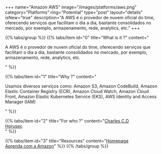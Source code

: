 +++
name="Amazon AWS"
image="/images/platforms/aws.png"
category="Platforms"
ring="Potential"
type="post"
layout="details"
isNew="true"
description="A AWS é o provedor de nuvem oficial do time, oferecendo serviços que facilitam o dia a dia, bastante consolidados no mercado, por exemplo, armazenamento, rede, analytics, etc."
+++

{{% tabs/group %}}
  {{% tabs/item id="0" title="What is it ?" content="<p>A AWS é o provedor de nuvem oficial do time, oferecendo serviços que facilitam o dia a dia, bastante consolidados no mercado, por exemplo, armazenamento, rede, analytics, etc.</p>" %}}
  
  {{% tabs/item id="1" title="Why ?" content="<p>Usamos diversos serviços como: Amazon S3, Amazon CodeBuild, Amazon Elastic Container Registry (ECR), Amazon Cloud Watch, Amazon Cloud Front, Amazon Elastic Kubernetes Service (EKS), AWS Identity and Access Manager (IAM)</p>" %}}
  
  {{% tabs/item id="2" title="For who ?" content="<a href='https://charlescd.io/'>Charles C.D</a></br><a href='https://horusec.io/site/'>Horusec</a></br>" %}}

  {{% tabs/item id="3" title="Resources" content="<a href='http://allure.qatools.ru/'>Homepage</a> <br /> <a href='https://aws.amazon.com/pt/training/'>Aprenda com a Amazon</a>" %}}
{{% /tabs/group %}}